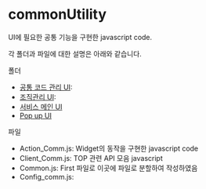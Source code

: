 # commonUtility

UI에 필요한 공통 기능을 구현한 javascript code.

각 폴더과 파일에 대한 설명은 아래와 같습니다.

폴더

- [공통 코드 관리 UI](https://github.com/k-garden/CodeNOrganization/tree/master/commonUtility/code):
- [조직관리 UI](https://github.com/k-garden/CodeNOrganization/tree/master/commonUtility/ext/organization):
- [서비스 메인 UI](https://github.com/k-garden/CodeNOrganization/tree/master/commonUtility/main)
- [Pop up UI](https://github.com/k-garden/CodeNOrganization/tree/master/commonUtility/popup)

파일
- Action_Comm.js: Widget의 동작을 구현한  javascript code
- Client_Comm.js: TOP 관련 API 모음 javascript
- Common.js: First 파일로 이곳에 파일로 분할하여 작성하였음
- Config_comm.js: 
